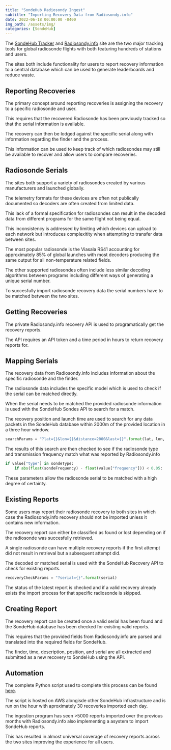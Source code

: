 ```yaml
---
title: "SondeHub Radiosondy Ingest"
subtitle: "Importing Recovery Data from Radiosondy.info"
date: 2022-06-18 00:00:00 -0400
img_path: /assets/img/
categories: [SondeHub]
---
```


<link rel="stylesheet" href="https://cdnjs.cloudflare.com/ajax/libs/swagger-ui/4.11.1/swagger-ui.css">
<script type="text/javascript" language="javascript" src="https://cdnjs.cloudflare.com/ajax/libs/swagger-ui/4.11.1/swagger-ui-bundle.js"></script>

<style>
   .swagger-ui .wrapper {
      padding: 0px!important;
   }
   .swagger-ui .wrapper .col-12 {
      padding: 0px!important;
   }
   .swagger-ui .opblock .opblock-summary-path {
      max-width: 100%!important;
   }
   @media (max-width: 768px) {
      .swagger-ui .opblock-body select {
         min-width: 40%!important;
      }
   }
   .swagger-ui a.nostyle, .swagger-ui a.nostyle:visited, .swagger-ui .responses-inner h4, .swagger-ui .responses-inner h5, .swagger-ui .opblock .opblock-section-header h4, .swagger-ui .opblock .opblock-section-header>label {
      color: var(--heading-color)!important;
   }
   .swagger-ui .opblock-description-wrapper p, .swagger-ui .opblock-external-docs-wrapper p, .swagger-ui .opblock-title_normal p, .swagger-ui table thead tr td, .swagger-ui table thead tr th, .swagger-ui .opblock .opblock-summary-description, .swagger-ui .response-col_status, .swagger-ui .markdown p, .swagger-ui .btn, .swagger-ui .parameter__name, .swagger-ui .parameter__type, .swagger-ui .parameter__extension, .swagger-ui .parameter__in {
      color: var(--text-color)!important;
   }
   .swagger-ui .opblock .opblock-section-header {
      background-color: var(--btn-box-shadow)!important;
   }
</style>

The <a href="https://sondehub.org/" target="_blank">SondeHub Tracker</a> and <a href="https://radiosondy.info/" target="_blank">Radiosondy.info</a> site are the two major tracking tools for global radiosonde flights with both featuring hundreds of stations and users.

The sites both include functionality for users to report recovery information to a central database which can be used to generate leaderboards and reduce waste.

<h2>Reporting Recoveries</h2>

The primary concept around reporting recoveries is assigning the recovery to a specific radiosonde and user.

This requires that the recovered Radiosonde has been previously tracked so that the serial information is available.

The recovery can then be lodged against the specific serial along with information regarding the finder and the process.

This information can be used to keep track of which radiosondes may still be available to recover and allow users to compare recoveries.

<h2>Radiosonde Serials</h2>

The sites both support a variety of radiosondes created by various manufacturers and launched globally.

The telemetry formats for these devices are often not publically documented so decoders are often created from limited data.

This lack of a formal specification for radiosondes can result in the decoded data from different programs for the same flight not being equal.

This inconsistency is addressed by limiting which devices can upload to each network but introduces complexitity when attempting to transfer data between sites.

The most popular radiosonde is the Viasala RS41 accounting for approximately 85% of global launches with most decoders producing the same output for all non-temperature related fields.

The other supported radiosondes often include less similar decoding algorithms between programs including different ways of generating a unique serial number.

To succesfully import radiosonde recovery data the serial numbers have to be matched between the two sites.

<h2>Getting Recoveries</h2>

The private Radiosondy.info recovery API is used to programatically get the recovery reports.

The API requires an API token and a time period in hours to return recovery reports for.

<div id="OpenAPI0"></div>

<script>
   const paths0 = {
      "/sonde-logs": {
         "get": {
            "tags": [
               "Radiosondy.info Recovered"
            ],
            "summary": "Radiosondy.info Recovered",
            "description": "Request latest sonde data indexed by serial number, with options for position/distance based-filtering.",
            "parameters": [
               {
                  "in": "query",
                  "name": "token",
                  "type": "string",
                  "description": "API token used to grant access to API"
               },
               {
                  "in": "query",
                  "name": "period",
                  "type": "number",
                  "description": "Time in hours to retrieve recovery reports"
               }
            ],
            "responses": {
               "200": {
                  "description": "Returns a dictionary with a list of recovery reports"
               }
            },
         }
      }
   };

   const spec1 = {
      'swagger': '2.0',
      'paths': paths0,
      'host': 'radiosondy.info/api/v1'
   };

   SwaggerUIBundle({
      spec: spec0,
      domNode: document.querySelector('#OpenAPI1')
   })
</script>

<h2>Mapping Serials</h2>

The recovery data from Radiosondy.info includes information about the specific radiosonde and the finder.

The radiosonde data includes the specific model which is used to check if the serial can be matched directly.

When the serial needs to be matched the provided radiosonde information is used with the SondeHub Sondes API to search for a match.

The recovery position and launch time are used to search for any data packets in the SondeHub database within 2000m of the provided location in a three hour window.

```python
searchParams = "?lat={}&lon={}&distance=2000&last={}".format(lat, lon, searchSeconds)
```

The results of this search are then checked to see if the radiosonde type and transmission frequency match what was reported by Radiosondy.info

```python
if value["type"] in sondeType:
    if abs(float(sondeFrequency) - float(value["frequency"])) < 0.05:
```

These parameters allow the radiosonde serial to be matched with a high degree of certainty.

<div id="OpenAPI1"></div>

<script>
   const paths1 = {
      "/sondes": {
         "get": {
            "tags": [
               "SondeHub Sondes"
            ],
            "summary": "SondeHub Sondes",
            "description": "Request latest sonde data indexed by serial number, with options for position/distance based-filtering.",
            "parameters": [
               {
                  "in": "query",
                  "name": "lat",
                  "type": "number",
                  "description": "Latitude - if specified, lon and distance are required. Eg: -34.9285"
               },
               {
                  "in": "query",
                  "name": "lon",
                  "type": "number",
                  "description": "Longitude - if specified, lat and distance are required Eg: 138.6007"
               },
               {
                  "in": "query",
                  "name": "distance",
                  "type": "number",
                  "description": "Distance in meters - if specified, lat and lon are required"
               },
               {
                  "in": "query",
                  "name": "last",
                  "type": "number",
                  "description": "How far back to search in seconds. Defaults to 24hrs"
               }
            ],
            "responses": {
               "200": {
                  "description": "Returns a dictionary keyed by serial number of a dictionary of times with SondeHub Telemetry values"
               }
            },
         }
      }
   };

   const spec1 = {
      'swagger': '2.0',
      'paths': paths1,
      'host': 'api.v2.sondehub.org'
   };

   SwaggerUIBundle({
      spec: spec1,
      domNode: document.querySelector('#OpenAPI1')
   })
</script>

<h2>Existing Reports</h2>

Some users may report their radiosonde recovery to both sites in which case the Radiosondy.info recovery should not be imported unless it contains new information.

The recovery report can either be classified as found or lost depending on if the radiosonde was succesfully retrieved.

A single radiosonde can have multiple recovery reports if the first attempt did not result in retrieval but a subsequent attempt did.

The decoded or matched serial is used with the SondeHub Recovery API to check for existing reports.

```python
recoveryCheckParams = "?serial={}".format(serial)
```

The status of the latest report is checked and if a valid recovery already exists the import process for that specific radiosonde is skipped.

<div id="OpenAPI2"></div>

<script>
   const paths2 = {
      "/recovered": {
         "get": {
            "tags": [
               "SondeHub Recovered"
            ],
            "summary": "SondeHub Recovered",
            "description": "Use this to get the recovery data.",
            "parameters": [
                {
                  "in": "query",
                  "name": "serial",
                  "type": "number",
                  "description": "radiosonde serial number (or multiple serial numbers separated by a comma) to filter on. If none provided all serials will be presented."
               },
               {
                  "in": "query",
                  "name": "lat",
                  "type": "number",
                  "description": "Latitude - if specified, lon and distance are required. Eg: -34.9285"
               },
               {
                  "in": "query",
                  "name": "lon",
                  "type": "number",
                  "description": "Longitude - if specified, lat and distance are required Eg: 138.6007"
               },
               {
                  "in": "query",
                  "name": "distance",
                  "type": "number",
                  "description": "Distance in meters - if specified, lat and lon are required"
               },
               {
                  "in": "query",
                  "name": "last",
                  "type": "number",
                  "description": "How far back to search in seconds. Defaults to 24hrs"
               }
            ],
            "responses": {
               "200": {
                  "description": "Returns a list of recovery objects"
               }
            },
         }
      }
   };

   const spec1 = {
      'swagger': '2.0',
      'paths': paths2,
      'host': 'api.v2.sondehub.org'
   };

   SwaggerUIBundle({
      spec: spec1,
      domNode: document.querySelector('#OpenAPI2')
   })
</script>

<h2>Creating Report</h2>

The recovery report can be created once a valid serial has been found and the SondeHub database has been checked for existing valid reports.

This requires that the provided fields from Radiosondy.info are parsed and translated into the required fields for SondeHub.

The finder, time, description, position, and serial are all extracted and submitted as a new recovery to SondeHub using the API.

<h2>Automation</h2>

The complete Python script used to complete this process can be found <a href="https://github.com/projecthorus/sondehub-infra/blob/main/lambda/recovery_ingest/__init__.py#L9" target="_blank">here</a>.

The script is hosted on AWS alongisde other SondeHub infrastructure and is run on the hour with aproximately 30 recoveries imported each day.

The ingestion program has seen >5000 reports imported over the previous months with Radiosondy.info also implementing a asystem to import SondeHub reports.

This has resulted in almost universal coverage of recovery reports across the two sites improving the experience for all users.
